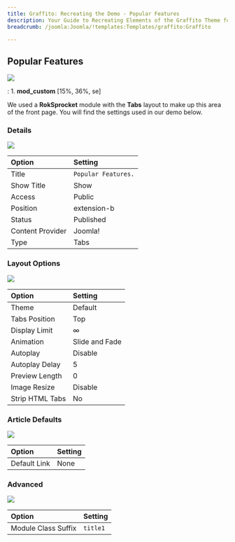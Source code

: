 ```yaml
---
title: Graffito: Recreating the Demo - Popular Features
description: Your Guide to Recreating Elements of the Graffito Theme for Joomla
breadcrumb: /joomla:Joomla/!templates:Templates/graffito:Graffito

---
```


Popular Features
-----
![][demo]

:   1. **mod_custom** [15%, 36%, se]

We used a **RokSprocket** module with the **Tabs** layout to make up this area of the front page. You will find the settings used in our demo below.

### Details
![][demo2]

| Option           | Setting               |  
| :--------------- | :-------------------- |  
| Title            | `Popular Features.`   |  
| Show Title       | Show                  |  
| Access           | Public                |  
| Position         | extension-b           |  
| Status           | Published             |  
| Content Provider | Joomla!               |  
| Type             | Tabs                  |

### Layout Options
![][demo3]

| Option          | Setting        |  
| :-------------- | :------------- |  
| Theme           | Default        |  
| Tabs Position   | Top            |  
| Display Limit   | ∞              |  
| Animation       | Slide and Fade |  
| Autoplay        | Disable        |  
| Autoplay Delay  | 5              |  
| Preview Length  | 0              |  
| Image Resize    | Disable        |  
| Strip HTML Tabs | No             |

### Article Defaults
![][demo4]

| Option       | Setting |  
| :----------- | :------ |  
| Default Link | None    |  

### Advanced
![][demo5]

| Option              | Setting  |  
| :------------------ | :------- |  
| Module Class Suffix | `title1` |  

[demo]: assets/demo_5.jpeg
[demo2]: assets/popular_1.jpeg
[demo3]: assets/popular_2.jpeg
[demo4]: assets/popular_3.jpeg
[demo5]: assets/popular_4.jpeg